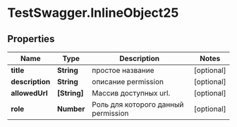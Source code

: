 # TestSwagger.InlineObject25

## Properties

Name | Type | Description | Notes
------------ | ------------- | ------------- | -------------
**title** | **String** | простое название | [optional] 
**description** | **String** | описание permission | [optional] 
**allowedUrl** | **[String]** | Массив доступных url. | [optional] 
**role** | **Number** | Роль для которого данный permission | [optional] 


